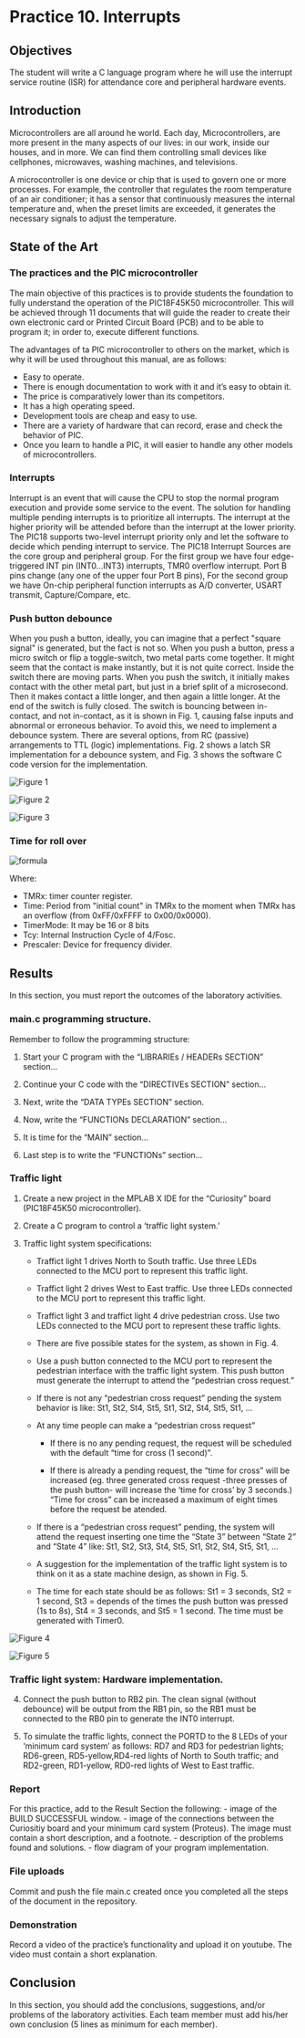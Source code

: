 # Practice 10. Interrupts

## Objectives
The student will write a C language program where he
will use the interrupt service routine (ISR) for attendance
core and peripheral hardware events.

## Introduction

Microcontrollers are all around  he world. Each day, Microcontrollers, are more present in the many aspects of our lives: in our work, inside our houses, and in more. We can find them controlling small devices like cellphones, microwaves, washing machines, and televisions.

A microcontroller is one device or chip that is used to govern one or more processes. For example, the controller that regulates the room temperature of an air conditioner; it has a sensor that continuously measures the internal temperature and, when the preset limits are exceeded, it generates the necessary signals to adjust the temperature.

## State of the Art

### The practices and the PIC microcontroller

The main objective of this practices is to provide students the foundation to fully understand the operation of the PIC18F45K50 microcontroller. This will be achieved through 11 documents that will guide the reader to create their own electronic card or Printed Circuit Board (PCB) and to be able to program it; in order to, execute different functions.

The advantages of ta PIC microcontroller to others on the market, which is why it will be used throughout this manual, are as follows:

- Easy to operate.
- There is enough documentation to work with it and it’s easy to obtain it.
- The price is comparatively lower than its competitors.
- It has a high operating speed.
- Development tools are cheap and easy to use.
- There are a variety of hardware that can record, erase and check the behavior of PIC.
- Once you learn to handle a PIC, it will easier to handle any other models of microcontrollers.


###  Interrupts
Interrupt is an event that will cause the CPU to stop the
normal program execution and provide some service to the
event. The solution for handling multiple pending interrupts is
to prioritize all interrupts. The interrupt at the higher priority
will be attended before than the interrupt at the lower priority.
The PIC18 supports two-level interrupt priority only and let the
software to decide which pending interrupt to service. The
PIC18 Interrupt Sources are the core group and peripheral
group. For the first group we have four edge-triggered INT pin
(INT0...INT3) interrupts, TMR0 overflow interrupt. Port B
pins change (any one of the upper four Port B pins), For the
second group we have On-chip peripheral function interrupts as
A/D converter, USART transmit, Capture/Compare, etc.

### Push button debounce
When you push a button, ideally, you can imagine that a
perfect "square signal" is generated, but the fact is not so. When
you push a button, press a micro switch or flip a toggle-switch,
two metal parts come together. It might seem that the contact is
make instantly, but it is not quite correct. Inside the switch there
are moving parts. When you push the switch, it initially makes
contact with the other metal part, but just in a brief split of a
microsecond. Then it makes contact a little longer, and then
again a little longer. At the end of the switch is fully closed. The
switch is bouncing between in-contact, and not in-contact, as it
is shown in Fig. 1, causing false inputs and abnormal or
erroneous behavior. To avoid this, we need to implement a
debounce system. There are several options, from RC (passive)
arrangements to TTL (logic) implementations. Fig. 2 shows a
latch SR implementation for a debounce system, and Fig. 3
shows the software C code version for the implementation.

![Figure 1](./img/fig1.png)

![Figure 2](./img/fig2.png)

![Figure 3](./img/fig3.png)

### Time for roll over

![formula](./img/formula.png)

Where:
- TMRx: timer counter register.
- Time: Period from "initial count" in TMRx to the moment when TMRx has an overflow (from 0xFF/0xFFFF to 0x00/0x0000).
- TimerMode: It may be 16 or 8 bits
- Tcy: Internal Instruction Cycle of 4/Fosc.
- Prescaler: Device for frequency divider.

## Results

In this section, you must report the outcomes of the laboratory activities.

### main.c programming structure.

Remember to follow the programming structure: 

1.	Start your C program with the “LIBRARIEs / HEADERs SECTION” section… 

2.	Continue your C code with the “DIRECTIVEs SECTION” section… 

3.	Next, write the “DATA TYPEs SECTION” section.

4.	Now, write the “FUNCTIONs DECLARATION” section…

5.	It is time for the “MAIN” section… 

6.	Last step is to write the “FUNCTIONs” section… 

###  Traffic light
1. Create a new project in the MPLAB X IDE for the
“Curiosity” board (PIC18F45K50 microcontroller).

2. Create a C program to control a ‘traffic light system.’

3. Traffic light system specifications:

    - Traffict light 1 drives North to South traffic. Use three LEDs connected to the MCU port to represent this traffic light.

    - Traffict light 2 drives West to East traffic. Use three LEDs connected to the MCU port to represent this traffic light.

    - Traffict light 3 and traffict light 4 drive pedestrian cross. Use two LEDs connected to the MCU port to represent these traffic lights. 
    
    - There are five possible states for the system, as shown in Fig. 4.

    - Use a push button connected to the MCU port to represent the pedestrian interface with the traffic light system. This push button must generate the interrupt to attend the “pedestrian cross request.”
    
    - If there is not any “pedestrian cross request” pending the system behavior is like: St1, St2, St4, St5, St1, St2, St4, St5, St1, ... 
    
    - At any time people can make a “pedestrian cross request”
        
        * If there is no any pending request, the request will be scheduled with the default “time for cross (1 second)”.
        
        * If there is already a pending request, the “time for cross” will be increased (eg. three generated cross request -three presses of the push button- will increase the ‘time for cross’ by 3 seconds.) “Time for cross” can be increased a maximum of eight times before the request be atended.
    
    - If there is a “pedestrian cross request” pending, the system will attend the request inserting one time the “State 3” between “State 2” and “State 4” like: St1, St2, St3, St4, St5, St1, St2, St4, St5, St1, ...
    
    - A suggestion for the implementation of the traffic light system is to think on it as a state machine design, as shown in Fig. 5.

    - The time for each state should be as follows: St1 = 3 seconds, St2 = 1 second, St3 = depends of the times the push button was pressed (1s to 8s), St4 = 3 seconds, and St5 = 1 second. The time must be generated with Timer0.


![Figure 4](./img/fig4.png)

![Figure 5](./img/fig5.png)

### Traffic light system: Hardware implementation.

4. Connect the push button to RB2 pin. The clean signal (without debounce) will be output from the RB1 pin, so the RB1 must be connected to the RB0 pin to generate the INT0 interrupt.

5. To simulate the traffic lights, connect the PORTD to the 8 LEDs of your ‘minimum card system’ as follows: RD7 and RD3 for pedestrian lights; RD6-green, RD5-yellow,RD4-red lights of North to South traffic; and RD2-green, RD1-yellow, RD0-red lights of West to East traffic.


### Report
For this practice, add to the Result Section the following:
    - image of the BUILD SUCCESSFUL window.
    - image of the connections between the Curiositiy board and  your minimum card system (Proteus). The image must contain a short description, and a footnote.
    - description of the problems found and solutions.
    - flow diagram of your program implementation.

### File uploads
Commit and push the file main.c created once you completed all the steps of the document in the repository.

### Demonstration
Record a video of the practice’s functionality and upload it on youtube. The video must contain a short explanation.

## Conclusion
In this section, you should add the conclusions, suggestions, and/or problems of the laboratory activities. Each team member must add his/her own conclusion (5 lines as minimum for each member).
